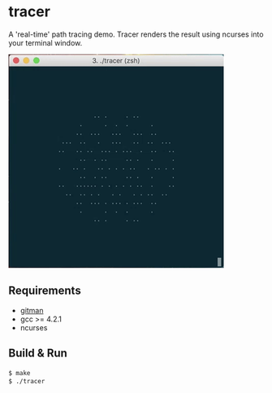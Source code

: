 # tracer
A 'real-time' path tracing demo. Tracer renders the result using ncurses into your terminal window.

![tracer running](https://raw.githubusercontent.com/mrpossoms/tracer/master/tracer.gif)

## Requirements
* [gitman](https://github.com/jacebrowning/gitman)
* gcc >= 4.2.1
* ncurses

## Build & Run
```
$ make
$ ./tracer
```
